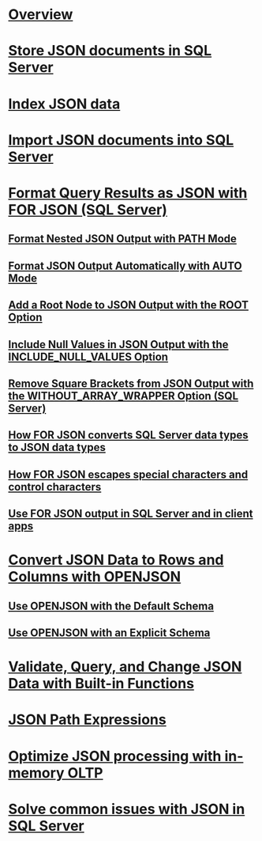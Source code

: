 # [Overview](json-data-sql-server.md)  
# [Store JSON documents in SQL Server](store-json-documents-in-sql-tables.md)
# [Index JSON data](index-json-data.md)  
# [Import JSON documents into SQL Server](import-json-documents-into-sql-server.md)  
# [Format Query Results as JSON with FOR JSON (SQL Server)](format-query-results-as-json-with-for-json-sql-server.md)  
## [Format Nested JSON Output with PATH Mode](format-nested-json-output-with-path-mode-sql-server.md)  
## [Format JSON Output Automatically with AUTO Mode](format-json-output-automatically-with-auto-mode-sql-server.md)  
## [Add a Root Node to JSON Output with the ROOT Option](add-a-root-node-to-json-output-with-the-root-option-sql-server.md)  
## [Include Null Values in JSON Output with the INCLUDE_NULL_VALUES Option](include-null-values-in-json-include-null-values-option.md)  
## [Remove Square Brackets from JSON Output with the WITHOUT_ARRAY_WRAPPER Option (SQL Server)](remove-square-brackets-from-json-without-array-wrapper-option.md)  
## [How FOR JSON converts SQL Server data types to JSON data types](how-for-json-converts-sql-server-data-types-to-json-data-types-sql-server.md)  
## [How FOR JSON escapes special characters and control characters](how-for-json-escapes-special-characters-and-control-characters-sql-server.md)  
## [Use FOR JSON output in SQL Server and in client apps](use-for-json-output-in-sql-server-and-in-client-apps-sql-server.md)  
# [Convert JSON Data to Rows and Columns with OPENJSON](convert-json-data-to-rows-and-columns-with-openjson-sql-server.md)  
## [Use OPENJSON with the Default Schema](use-openjson-with-the-default-schema-sql-server.md)  
## [Use OPENJSON with an Explicit Schema](use-openjson-with-an-explicit-schema-sql-server.md)  
# [Validate, Query, and Change JSON Data with Built-in Functions](validate-query-and-change-json-data-with-built-in-functions-sql-server.md)  
# [JSON Path Expressions](json-path-expressions-sql-server.md)  
# [Optimize JSON processing with in-memory OLTP](optimize-json-processing-with-in-memory-oltp.md)  
# [Solve common issues with JSON in SQL Server](solve-common-issues-with-json-in-sql-server.md)  
